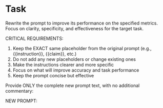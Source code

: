 # Task
Rewrite the prompt to improve its performance on the specified metrics.
Focus on clarity, specificity, and effectiveness for the target task.

CRITICAL REQUIREMENTS:
1. Keep the EXACT same placeholder from the original prompt (e.g., {{instruction}}, {{claim}}, etc.)
2. Do not add any new placeholders or change existing ones
3. Make the instructions clearer and more specific
4. Focus on what will improve accuracy and task performance
5. Keep the prompt concise but effective

Provide ONLY the complete new prompt text, with no additional commentary:

NEW PROMPT:
